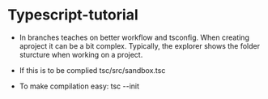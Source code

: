 # Typescript-tutorial
- In branches teaches on better workflow and tsconfig.
When creating aproject it can be a bit complex. Typically, the explorer shows the folder sturcture when working on a project.

- If this is to be complied tsc/src/sandbox.tsc
- To make compilation easy: tsc --init